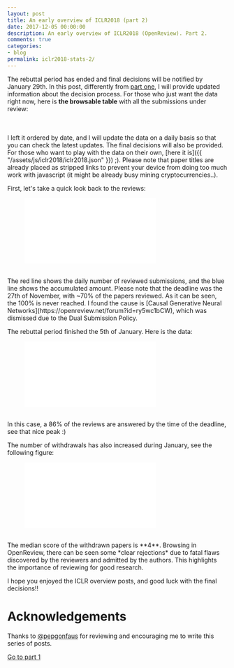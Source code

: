 ```yaml
---
layout: post
title: An early overview of ICLR2018 (part 2)
date: 2017-12-05 00:00:00
description: An early overview of ICLR2018 (OpenReview). Part 2.
comments: true
categories:
- blog
permalink: iclr2018-stats-2/
---
```


<link rel="stylesheet" type="text/css" href="https://cdn.datatables.net/1.10.16/css/jquery.dataTables.min.css">
<script
src="https://code.jquery.com/jquery-3.2.1.min.js"
integrity="sha256-hwg4gsxgFZhOsEEamdOYGBf13FyQuiTwlAQgxVSNgt4="
crossorigin="anonymous"></script>
<script src="https://cdn.datatables.net/1.10.16/js/jquery.dataTables.min.js"></script>
<script>
    $(document).ready(function() {
        $.getJSON('{{ "/assets/js/iclr2018/iclr2018.json" | absolute_url }}', function (table_data) {
            $('#iclr2018').DataTable({
                data: table_data,
                columns: [
                    {title: "Title", className: "dt-body-nowrap"},
                    {title: "Min score", className: "dt-center"},
                    {title: "Max Score", className: "dt-center"},
                    {title: "Mean Score", className: "dt-center"},
                    {title: "#MSGs", className: "dt-center"},
                    {title: "Last update", className: "dt-center"},
                    {title: "Decision", className: "dt-center"},
                ],
                "order": [[5, "desc"]]
            });
        });
    });
</script>

The rebuttal period has ended and final decisions will be notified by January
29th. In this post, differently from [part one](https://prlz77.github.io/iclr2018-stats),
I will provide updated information about the decision process. For those who
just want the data right now, here is **the browsable table** with all the 
submissions under review:

<table id="iclr2018" class="compact stripe order-column hover responsive" width="100%" cellspacing="0"></table>
<br>
I left it ordered by date, and I will update the data on a daily basis so that 
you can check the latest updates. The final decisions will also
be provided. For those who want to play with the data on their own, 
[here it is]({{ "/assets/js/iclr2018/iclr2018.json" }}) ;). 
Please note that paper titles are already placed as stripped
links to prevent your device from doing too much work with javascript (it might
be already busy mining cryptocurrencies..).

First, let's take a quick look back to the reviews:

<figure>
    <embed type="image/svg+xml" src='{{ "/assets/images/iclr2018/review_dates.svg" | absolute_url }}' />
</figure>
<br>
The red line shows the daily number of reviewed submissions, and the blue line shows the
accumulated amount. Please note that the deadline was the 27th of November, with
~70% of the papers reviewed. As it can be seen, the 100% is never reached. I found
the cause is [Causal Generative Neural Networks](https://openreview.net/forum?id=ry5wc1bCW),
which was dismissed due to the Dual Submission Policy.

The rebuttal period finished the 5th of January. Here is the data:

<figure>
    <embed type="image/svg+xml" src='{{ "/assets/images/iclr2018/rebuttal_dates.svg" | absolute_url }}' />
</figure>
<br>
In this case, a 86% of the reviews are answered by the time of the deadline,  see that nice peak :)

The number of withdrawals has also increased during January, see the following figure:

<figure>
    <embed type="image/svg+xml" src='{{ "/assets/images/iclr2018/withdraw_dates.svg" | absolute_url }}' />
</figure>
<br>
The median score of the withdrawn papers is **4**. Browsing in OpenReview, there
can be seen some *clear rejections* due to fatal flaws discovered by the reviewers
and admitted by the authors. This highlights the importance of reviewing for
good research.

I hope you enjoyed the ICLR overview posts, and good luck with the final decisions!!

# Acknowledgements
Thanks to [@pepgonfaus](https://twitter.com/pepgonfaus) for reviewing and encouraging 
me to write this series of posts.

[Go to part 1](https://prlz77.github.io/iclr2018-stats/)


